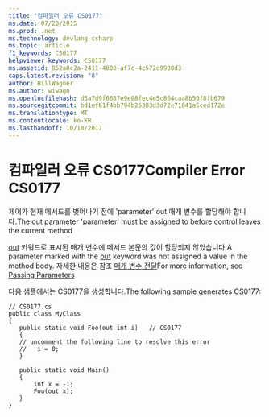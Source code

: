 ```yaml
---
title: "컴파일러 오류 CS0177"
ms.date: 07/20/2015
ms.prod: .net
ms.technology: devlang-csharp
ms.topic: article
f1_keywords: CS0177
helpviewer_keywords: CS0177
ms.assetid: 852a8c2a-2411-4800-af7c-4c572d9900d3
caps.latest.revision: "8"
author: BillWagner
ms.author: wiwagn
ms.openlocfilehash: d5a7d9f6687e9e08fec4e5c864caa8b50f8fb679
ms.sourcegitcommit: bd1ef61f4bb794b25383d3d72e71041a5ced172e
ms.translationtype: MT
ms.contentlocale: ko-KR
ms.lasthandoff: 10/18/2017
---
```

# <a name="compiler-error-cs0177"></a><span data-ttu-id="735d2-102">컴파일러 오류 CS0177</span><span class="sxs-lookup"><span data-stu-id="735d2-102">Compiler Error CS0177</span></span>
<span data-ttu-id="735d2-103">제어가 현재 메서드를 벗어나기 전에 'parameter' out 매개 변수를 할당해야 합니다.</span><span class="sxs-lookup"><span data-stu-id="735d2-103">The out parameter 'parameter' must be assigned to before control leaves the current method</span></span>  
  
 <span data-ttu-id="735d2-104">[out](../../csharp/language-reference/keywords/out.md) 키워드로 표시된 매개 변수에 메서드 본문의 값이 할당되지 않았습니다.</span><span class="sxs-lookup"><span data-stu-id="735d2-104">A parameter marked with the [out](../../csharp/language-reference/keywords/out.md) keyword was not assigned a value in the method body.</span></span> <span data-ttu-id="735d2-105">자세한 내용은 참조 [매개 변수 전달](../../csharp/programming-guide/classes-and-structs/passing-parameters.md)</span><span class="sxs-lookup"><span data-stu-id="735d2-105">For more information, see [Passing Parameters](../../csharp/programming-guide/classes-and-structs/passing-parameters.md)</span></span>  
  
 <span data-ttu-id="735d2-106">다음 샘플에서는 CS0177을 생성합니다.</span><span class="sxs-lookup"><span data-stu-id="735d2-106">The following sample generates CS0177:</span></span>  
  
```  
// CS0177.cs  
public class MyClass  
{  
   public static void Foo(out int i)   // CS0177  
   {  
   // uncomment the following line to resolve this error  
   //   i = 0;  
   }  
  
   public static void Main()  
   {  
       int x = -1;  
       Foo(out x);  
   }  
}  
```
